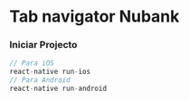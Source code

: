 Tab navigator Nubank
==========

### Iniciar Projecto

```Javascript
// Para iOS
react-native run-ios
// Para Android
react-native run-android
```
